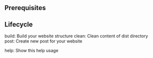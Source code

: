 ## Prerequisites

## Lifecycle
build: Build your website structure
clean: Clean content of dist directory
post: Create new post for your website

help: Show this help usage